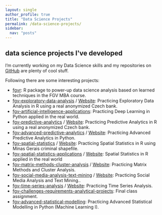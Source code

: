 ```yaml
---
layout: single
author_profile: true
title: "Data Science Projects"
permalink: /data-science-projects/
sidebar:
  nav: "posts"
---
```


## data science projects I've developed

I’m currently working on my Data Science skills and my repositories on <a href="https://github.com/ldaniel?tab=repositories">GitHub</a> are plenty of cool stuff.

Following there are some interesting projects:

<ul>
  <li><a href="https://github.com/ldaniel/fgvr" target="_blank">fgvr</a>: R package to power-up data science analysis based on learned techniques in the FGV MBA course.</li>  
  <li><a href="https://github.com/ldaniel/fgv-exploratory-data-analysis" target="_blank">
fgv-exploratory-data-analysis</a> / <a href="https://ldaniel.github.io/
fgv-exploratory-data-analysis" target="_blank">Website</a>: Practicing Exploratory Data Analysis in R using a real anonymized Czech bank.</li>
  <li><a href="https://github.com/ldaniel/fgv-artificial-intelligence-applications" target="_blank">fgv-artificial-intelligence-applications</a>: Practicing Deep Learning in Python applied in the real world.</li>
  <li><a href="https://github.com/ldaniel/fgv-predictive-analytics" target="_blank">fgv-predictive-analytics</a> / <a href="https://ldaniel.github.io/fgv-predictive-analytics" target="_blank">Website</a>: Practicing Predictive Analytics in R using a real anonymized Czech bank.</li>
  <li><a href="https://github.com/ldaniel/fgv-advanced-predictive-analytics" target="_blank">fgv-advanced-predictive-analytics</a> / <a href="https://ldaniel.github.io/fgv-advanced-predictive-analytics" target="_blank">Website</a>: Practicing Advanced Predictive Analytics in Python.</li>
  <li><a href="https://github.com/ldaniel/fgv-spatial-statistics" target="_blank">fgv-spatial-statistics</a> / <a href="https://ldaniel.github.io/fgv-spatial-statistics" target="_blank">Website</a>: Practicing Spatial Statistics in R using Minas Gerais criminal shapefile.</li>
  <li><a href="https://github.com/ldaniel/fgv-spatial-statistics-applications" target="_blank">fgv-spatial-statistics-applications</a> / <a href="https://ldaniel.github.io/fgv-spatial-statistics-applications" target="_blank">Website</a>: Spatial Statistics in R applied in the real world</li>
  <li><a href="https://github.com/ldaniel/fgv-matrix-methods-cluster-analysis" target="_blank">fgv-matrix-methods-cluster-analysis</a> / <a href="https://ldaniel.github.io/fgv-matrix-methods-cluster-analysis" target="_blank">Website</a>: Practicing Matrix Methods and Cluster Analysis.</li>
  <li><a href="https://github.com/ldaniel/fgv-social-media-analysis-text-mining" target="_blank">fgv-social-media-analysis-text-mining</a> / <a href="https://ldaniel.github.io/fgv-social-media-analysis-text-mining" target="_blank">Website</a>: Practicing Social Media Analysis and Text Mining..</li>
  <li><a href="https://github.com/ldaniel/fgv-time-series-analysis" target="_blank">fgv-time-series-analysis</a> / <a href="https://ldaniel.github.io/fgv-time-series-analysis" target="_blank">Website</a>: Practicing Time Series Analysis.</li>
  <li><a href="https://github.com/ldaniel/fgv-challenges-requirements-analytical-projects" target="_blank">fgv-challenges-requirements-analytical-projects</a>: Final class assignment.</li>
  <li><a href="https://github.com/ldaniel/fgv-advanced-statistical-modelling" target="_blank">fgv-advanced-statistical-modelling</a>: Practicing Advanced Statistical Modelling in Python (Machine Learning I).</li>  
</ul>
